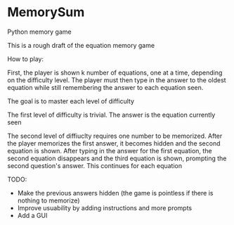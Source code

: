 MemorySum
=========

Python memory game


This is a rough draft of the equation memory game

How to play:

First, the player is shown k number of equations, one at a
time, depending on the difficulty level. The player must 
then type in the answer to the oldest equation while still 
remembering the answer to each equation seen.

The goal is to master each level of difficulty

The first level of difficulty is trivial. The answer is
the equation currently seen

The second level of diffiuclty requires one number to be
memorized. After the player memorizes the first answer, 
it becomes hidden and the second equation is shown. After 
typing in the answer for the first equation, the second
equation disappears and the third equation is shown, 
prompting the second question's answer. This continues
for each equation

TODO:
- Make the previous answers hidden (the game is pointless
 if there is nothing to memorize)
- Improve usuability by adding instructions and more prompts
- Add a GUI
